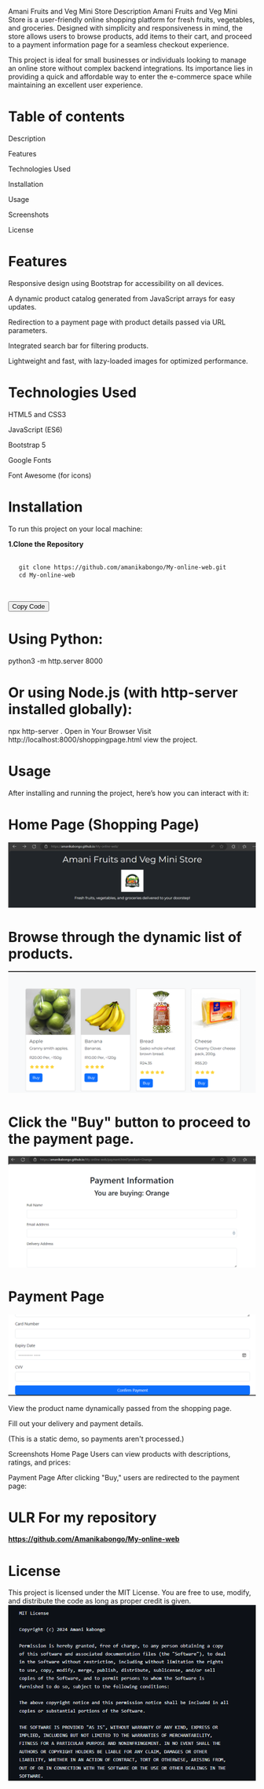 Amani Fruits and Veg Mini Store
Description
Amani Fruits and Veg Mini Store is a user-friendly online shopping platform for fresh fruits, vegetables, and groceries. Designed with simplicity and responsiveness in mind, the store allows users to browse products, add items to their cart, and proceed to a payment information page for a seamless checkout experience.

This project is ideal for small businesses or individuals looking to manage an online store without complex backend integrations. Its importance lies in providing a quick and affordable way to enter the e-commerce space while maintaining an excellent user experience.

# Table of contents 

Description

Features

Technologies Used

Installation

Usage

Screenshots

License

# Features
Responsive design using Bootstrap for accessibility on all devices.

A dynamic product catalog generated from JavaScript arrays for easy updates.

Redirection to a payment page with product details passed via URL parameters.

Integrated search bar for filtering products.

Lightweight and fast, with lazy-loaded images for optimized performance.

# Technologies Used
HTML5 and CSS3

JavaScript (ES6)

Bootstrap 5

Google Fonts

Font Awesome (for icons)

# Installation
To run this project on your local machine:

**1.Clone the Repository**

   <div class="code-container">
   <pre>
   <code id="codeBlock">
   git clone https://github.com/amanikabongo/My-online-web.git
   cd My-online-web
   </code>
   </pre>
   <button onclick="copyCode()">Copy Code</button>
   </div>

   <script>
   function copyCode() {
     var code = document.getElementById("codeBlock").innerText;
     navigator.clipboard.writeText(code).then(function() {
       alert("Code copied to clipboard!");
     }).catch(function(error) {
       alert("Failed to copy code: " + error);
     });
   }
   </script>

# Using Python:
python3 -m http.server 8000

# Or using Node.js (with http-server installed globally):
npx http-server .
Open in Your Browser Visit http://localhost:8000/shoppingpage.html  view the project.

# Usage
After installing and running the project, here’s how you can interact with it:

# Home Page (Shopping Page)
![Home Page](images/homepage.png)

# Browse through the dynamic list of products.
![prod list](images/prodlist.png)

# Click the "Buy" button to proceed to the payment page.
![pay section](images/paysection.png)

# Payment Page
![pay section2](images/paysection2.png)

View the product name dynamically passed from the shopping page.

Fill out your delivery and payment details.

(This is a static demo, so payments aren't processed.)

Screenshots
Home Page
Users can view products with descriptions, ratings, and prices:

Payment Page
After clicking "Buy," users are redirected to the payment page:

# ULR For my repository 
**https://github.com/Amanikabongo/My-online-web**

# License
This project is licensed under the MIT License. You are free to use, modify, and distribute the code as long as proper credit is given.
![licence](images/licence.png)